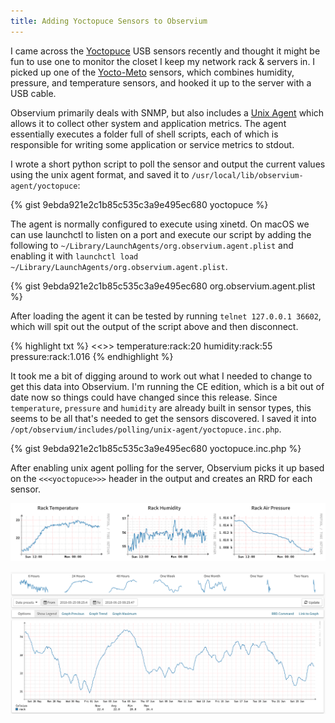 ```yaml
---
title: Adding Yoctopuce Sensors to Observium
---
```


I came across the [Yoctopuce](https://www.yoctopuce.com/) USB sensors recently and thought it might be fun to use one to monitor the closet I keep my network rack & servers in. I picked up one of the [Yocto-Meto](https://www.yoctopuce.com/EN/products/usb-environmental-sensors/yocto-meteo) sensors, which combines humidity, pressure, and temperature sensors, and hooked it up to the server with a USB cable. 

Observium primarily deals with SNMP, but also includes a [Unix Agent](http://docs.observium.org/unix_agent/) which allows it to collect other system and application metrics. The agent essentially executes a folder full of shell scripts, each of which is responsible for writing some application or service metrics to stdout. 

I wrote a short python script to poll the sensor and output the current values using the unix agent format, and saved it to `/usr/local/lib/observium-agent/yoctopuce`:

{% gist 9ebda921e2c1b85c535c3a9e495ec680 yoctopuce %}

The agent is normally configured to execute using xinetd. On macOS we can use launchctl to listen on a port and execute our script by adding the following to `~/Library/LaunchAgents/org.observium.agent.plist` and enabling it with `launchctl load ~/Library/LaunchAgents/org.observium.agent.plist`.

{% gist 9ebda921e2c1b85c535c3a9e495ec680 org.observium.agent.plist %}

After loading the agent it can be tested by running `telnet 127.0.0.1 36602`, which will spit out the output of the script above and then disconnect.

{% highlight txt %}
<<<yoctopuce>>>
temperature:rack:20
humidity:rack:55
pressure:rack:1.016
{% endhighlight %}

It took me a bit of digging around to work out what I needed to change to get this data into Observium. I'm running the CE edition, which is a bit out of date now so things could have changed since this release. Since `temperature`, `pressure` and `humidity` are already built in sensor types, this seems to be all that's needed to get the sensors discovered. I saved it into `/opt/observium/includes/polling/unix-agent/yoctopuce.inc.php`.

{% gist 9ebda921e2c1b85c535c3a9e495ec680 yoctopuce.inc.php %}

After enabling unix agent polling for the server, Observium picks it up based on the `<<<yoctopuce>>>` header in the output and creates an RRD for each sensor.

![Observium Minigraphs](/assets/images/posts/2018-06-19-observium-yoctopuce/charts.png)

![Temperature Detail](/assets/images/posts/2018-06-19-observium-yoctopuce/charts-big.png)